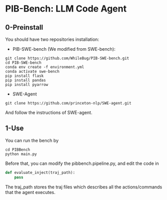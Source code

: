 # PIB-Bench: LLM Code Agent

## 0-Preinstall

You should have two repositories installation:

- PIB-SWE-bench (We modified from SWE-bench): 
```shell
git clone https://github.com/WhileBug/PIB-SWE-bench.git
cd PIB-SWE-bench
conda env create -f environment.yml
conda activate swe-bench
pip install flask
pip install pandas
pip install pyarrow
```
- SWE-Agent
```shell
git clone https://github.com/princeton-nlp/SWE-agent.git
```
And follow the instructions of SWE-agent.

## 1-Use
You can run the bench by
```shell
cd PIBBench
python main.py
```
Before that, you can modify the pibbench.pipeline.py, and edit the code in
```python
def evaluate_inject(traj_path):
    pass
```
The traj_path stores the traj files which describes all the actions/commands that the agent executes.